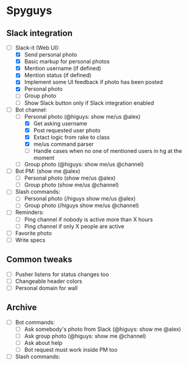 # Spyguys

## Slack integration
- [ ] Slack-it (Web UI):
    - [x] Send personal photo
    - [x] Basic markup for personal photos
    - [x] Mention username (if defined)
    - [x] Mention status (if defined)
    - [x] Implement some UI feedback if photo has been posted
    - [x] Personal photo
    - [ ] Group photo
    - [ ] Show Slack button only if Slack integration enabled
- [ ] Bot channel:
    - [ ] Personal photo (@higuys: show me/us @alex)
        - [x] Get asking username
        - [x] Post requested user photo
        - [x] Extact logic from rake to class
        - [x] me/us command parser
        - [ ] Handle cases when no one of mentioned users in hg at the moment
    - [ ] Group photo (@higuys: show me/us @channel)
- [ ] Bot PM: (show me @alex)
    - [ ] Personal photo (show me/us @alex)
    - [ ] Group photo (show me/us @channel)
- [ ] Slash commands:
    - [ ] Personal photo (/higuys show me/us @alex)
    - [ ] Group photo (/higuys show me/us @channel)
- [ ] Reminders:
    - [ ] Ping channel if nobody is active more than X hours
    - [ ] Ping channel if only X people are active
- [ ] Favorite photo
- [ ] Write specs

## Common tweaks
- [ ] Pusher listens for status changes too
- [ ] Changeable header colors
- [ ] Personal domain for wall

## Archive

- [ ] Bot commands:
    - [ ] Ask somebody's photo from Slack (@higuys: show me @alex)
    - [ ] Ask group photo (@higuys: show me @channel)
    - [ ] Ask about help
    - [ ] Bot request must work inside PM too
- [ ] Slash commands:

